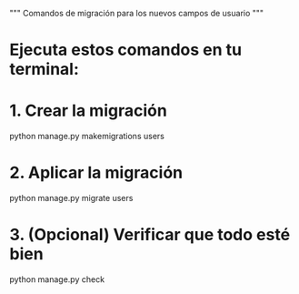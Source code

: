 """
Comandos de migración para los nuevos campos de usuario
"""

# Ejecuta estos comandos en tu terminal:

# 1. Crear la migración
python manage.py makemigrations users

# 2. Aplicar la migración  
python manage.py migrate users

# 3. (Opcional) Verificar que todo esté bien
python manage.py check